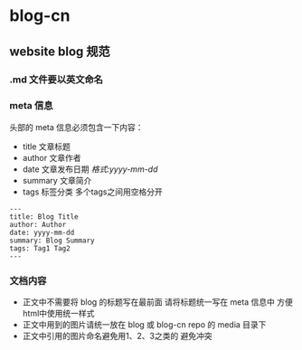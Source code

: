 # blog-cn

## website blog 规范

### .md 文件要以英文命名

### meta 信息

头部的 meta 信息必须包含一下内容：

- title 文章标题
- author 文章作者
- date 文章发布日期 *格式:yyyy-mm-dd*
- summary 文章简介
- tags 标签分类 多个tags之间用空格分开

```
---
title: Blog Title
author: Author
date: yyyy-mm-dd
summary: Blog Summary
tags: Tag1 Tag2
---
```

### 文档内容

- 正文中不需要将 blog 的标题写在最前面 请将标题统一写在 meta 信息中 方便html中使用统一样式
- 正文中用到的图片请统一放在 blog 或 blog-cn repo 的 media 目录下
- 正文中引用的图片命名避免用1、2、3之类的 避免冲突
